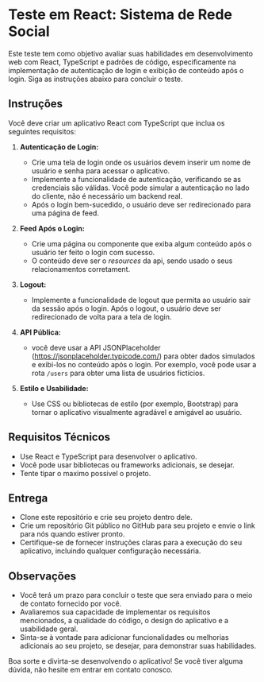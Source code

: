 # Teste em React: Sistema de Rede Social

Este teste tem como objetivo avaliar suas habilidades em desenvolvimento web com React, TypeScript e padrões de código, especificamente na implementação de autenticação de login e exibição de conteúdo após o login. Siga as instruções abaixo para concluir o teste.

## Instruções

Você deve criar um aplicativo React com TypeScript que inclua os seguintes requisitos:

1. **Autenticação de Login:**
   - Crie uma tela de login onde os usuários devem inserir um nome de usuário e senha para acessar o aplicativo.
   - Implemente a funcionalidade de autenticação, verificando se as credenciais são válidas. Você pode simular a autenticação no lado do cliente, não é necessário um backend real.
   - Após o login bem-sucedido, o usuário deve ser redirecionado para uma página de feed.

2. **Feed Após o Login:**
   - Crie uma página ou componente que exiba algum conteúdo após o usuário ter feito o login com sucesso.
   - O conteúdo deve ser o *resources* da api, sendo usado o seus relacionamentos corretament.

3. **Logout:**
   - Implemente a funcionalidade de logout que permita ao usuário sair da sessão após o login. Após o logout, o usuário deve ser redirecionado de volta para a tela de login.

4. **API Pública:**
   - você deve usar a API JSONPlaceholder (https://jsonplaceholder.typicode.com/) para obter dados simulados e exibi-los no conteúdo após o login. Por exemplo, você pode usar a rota `/users` para obter uma lista de usuários fictícios.

5. **Estilo e Usabilidade:**
   - Use CSS ou bibliotecas de estilo (por exemplo, Bootstrap) para tornar o aplicativo visualmente agradável e amigável ao usuário.

## Requisitos Técnicos

- Use React e TypeScript para desenvolver o aplicativo.
- Você pode usar bibliotecas ou frameworks adicionais, se desejar.
- Tente tipar o maximo possivel o projeto.

## Entrega

- Clone este repositório e crie seu projeto dentro dele.
- Crie um repositório Git público no GitHub para seu projeto e envie o link para nós quando estiver pronto.
- Certifique-se de fornecer instruções claras para a execução do seu aplicativo, incluindo qualquer configuração necessária.

## Observações

- Você terá um prazo para concluir o teste que sera enviado para o meio de contato fornecido por você.
- Avaliaremos sua capacidade de implementar os requisitos mencionados, a qualidade do código, o design do aplicativo e a usabilidade geral.
- Sinta-se à vontade para adicionar funcionalidades ou melhorias adicionais ao seu projeto, se desejar, para demonstrar suas habilidades.

Boa sorte e divirta-se desenvolvendo o aplicativo! Se você tiver alguma dúvida, não hesite em entrar em contato conosco.
